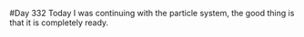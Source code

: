 #Day 332
Today I was continuing with the particle system, the good thing is that it is completely ready.

